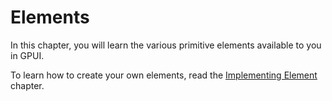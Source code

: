 # Elements

In this chapter, you will learn the various primitive elements available to you in GPUI.

To learn how to create your own elements, read the [Implementing Element](../implementing-element/index.md) chapter.

